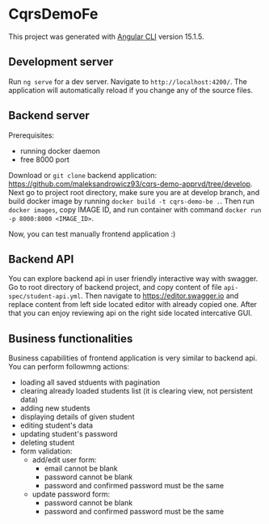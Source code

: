 # CqrsDemoFe

This project was generated with [Angular CLI](https://github.com/angular/angular-cli) version 15.1.5.

## Development server

Run `ng serve` for a dev server. Navigate to `http://localhost:4200/`. The application will automatically reload if you change any of the source files.

## Backend server

Prerequisites: 
 - running docker daemon
 - free 8000 port

Download or `git clone` backend application: https://github.com/maleksandrowicz93/cqrs-demo-apprvd/tree/develop. Next go to project root directory, make sure you are at develop branch, and build docker image by running `docker build -t cqrs-demo-be .`. Then run `docker images`, copy IMAGE ID, and run container with command `docker run -p 8000:8000 <IMAGE_ID>`.

Now, you can test manually frontend application :)

## Backend API

You can explore backend api in user friendly interactive way with swagger. Go to root directory of backend project, and copy content of file `api-spec/student-api.yml`. Then navigate to https://editor.swagger.io and replace content from left side located editor with already copied one. After that you can enjoy reviewing api on the right side located intercative GUI.

## Business functionalities

Business capabilities of frontend application is very similar to backend api. You can perform followmng actions:

 - loading all saved stduents with pagination
 - clearing already loaded students list (it is clearing view, not persistent data)
 - adding new students
 - displaying details of given student
 - editing student's data
 - updating student's password
 - deleting student
 - form validation:
    - add/edit user form:
        - email cannot be blank
        - password cannot be blank
        - password and confirmed password must be the same
    - update password form:
        - password cannot be blank
        - password and confirmed password must be the same